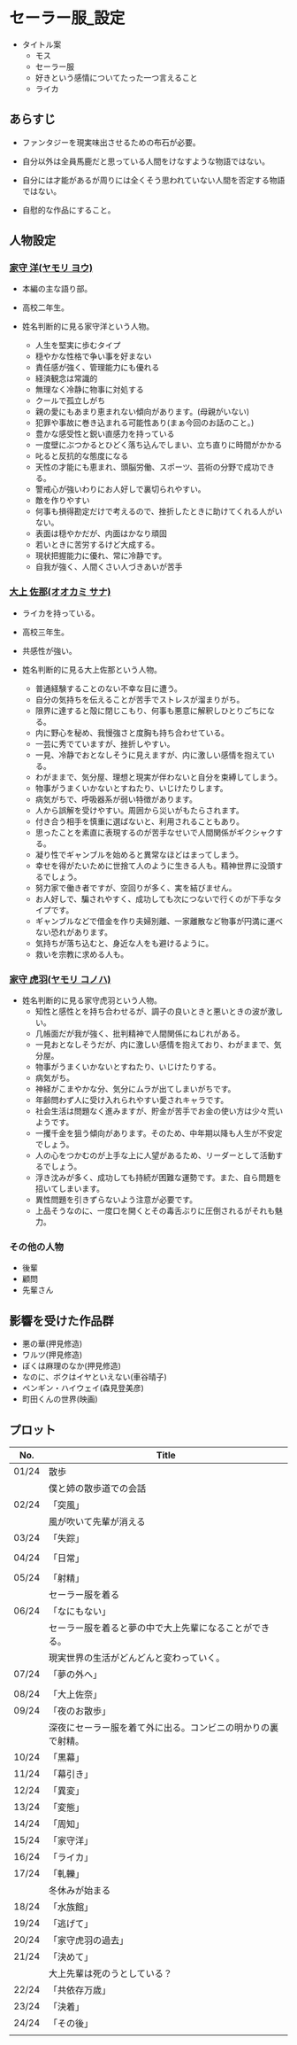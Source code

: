 # セーラー服_設定

- タイトル案
  - モス
  - セーラー服
  - 好きという感情についてたった一つ言えること
  - ライカ


## あらすじ

- ファンタジーを現実味出させるための布石が必要。

- 自分以外は全員馬鹿だと思っている人間をけなすような物語ではない。
- 自分には才能があるが周りには全くそう思われていない人間を否定する物語ではない。

- 自慰的な作品にすること。


## 人物設定

### [家守 洋(ヤモリ ヨウ)](https://enamae.net/m/家守__洋#result)
- 本編の主な語り部。
- 高校二年生。

- 姓名判断的に見る家守洋という人物。
  - 人生を堅実に歩むタイプ
  - 穏やかな性格で争い事を好まない
  - 責任感が強く、管理能力にも優れる
  - 経済観念は常識的
  - 無理なく冷静に物事に対処する
  - クールで孤立しがち
  - 親の愛にもあまり恵まれない傾向があります。(母親がいない)
  - 犯罪や事故に巻き込まれる可能性あり(まぁ今回のお話のこと。)
  - 豊かな感受性と鋭い直感力を持っている
  - 一度壁にぶつかるとひどく落ち込んでしまい、立ち直りに時間がかかる
  - 叱ると反抗的な態度になる
  - 天性の才能にも恵まれ、頭脳労働、スポーツ、芸術の分野で成功できる。
  - 警戒心が強いわりにお人好しで裏切られやすい。
  - 敵を作りやすい
  - 何事も損得勘定だけで考えるので、挫折したときに助けてくれる人がいない。
  - 表面は穏やかだが、内面はかなり頑固
  - 若いときに苦労するけど大成する。
  - 現状把握能力に優れ、常に冷静です。
  - 自我が強く、人間くさい人づきあいが苦手

### [大上 佐那(オオカミ サナ)](https://enamae.net/f/大上__佐那#result)
- ライカを持っている。
- 高校三年生。
- 共感性が強い。

- 姓名判断的に見る大上佐那という人物。
  - 普通経験することのない不幸な目に遭う。
  - 自分の気持ちを伝えることが苦手でストレスが溜まりがち。
  - 限界に達すると殻に閉じこもり、何事も悪意に解釈しひとりごちになる。
  - 内に野心を秘め、我慢強さと度胸も持ち合わせている。
  - 一芸に秀でていますが、挫折しやすい。
  - 一見、冷静でおとなしそうに見えますが、内に激しい感情を抱えている。
  - わがままで、気分屋、理想と現実が伴わないと自分を束縛してしまう。
  - 物事がうまくいかないとすねたり、いじけたりします。
  - 病気がちで、呼吸器系が弱い特徴があります。
  - 人から誤解を受けやすい。周囲から災いがもたらされます。
  - 付き合う相手を慎重に選ばないと、利用されることもあり。
  - 思ったことを素直に表現するのが苦手なせいで人間関係がギクシャクする。
  - 凝り性でギャンブルを始めると異常なほどはまってしまう。
  - 幸せを得がたいために世捨て人のように生きる人も。精神世界に没頭するでしょう。
  - 努力家で働き者ですが、空回りが多く、実を結びません。
  - お人好しで、騙されやすく、成功しても次につないで行くのが下手なタイプです。
  - ギャンブルなどで借金を作り夫婦別離、一家離散など物事が円満に運べない恐れがあります。
  - 気持ちが落ち込むと、身近な人をも避けるように。
  - 救いを宗教に求める人も。

### [家守 虎羽(ヤモリ コノハ)](https://enamae.net/f/家守__虎羽#result)

- 姓名判断的に見る家守虎羽という人物。
  - 知性と感性とを持ち合わせるが、調子の良いときと悪いときの波が激しい。
  - 几帳面だが我が強く、批判精神で人間関係にねじれがある。
  - 一見おとなしそうだが、内に激しい感情を抱えており、わがままで、気分屋。
  - 物事がうまくいかないとすねたり、いじけたりする。
  - 病気がち。
  - 神経がこまやかな分、気分にムラが出てしまいがちです。
  - 年齢問わず人に受け入れられやすい愛されキャラです。
  - 社会生活は問題なく進みますが、貯金が苦手でお金の使い方は少々荒いようです。
  - 一攫千金を狙う傾向があります。そのため、中年期以降も人生が不安定でしょう。
  - 人の心をつかむのが上手な上に人望があるため、リーダーとして活動するでしょう。
  - 浮き沈みが多く、成功しても持続が困難な運勢です。また、自ら問題を招いてしまいます。
  - 異性問題を引きずらないよう注意が必要です。
  - 上品そうなのに、一度口を開くとその毒舌ぶりに圧倒されるがそれも魅力。

### その他の人物
- 後輩
- 顧問
- 先輩さん


## 影響を受けた作品群

- 悪の華(押見修造)
- ワルツ(押見修造)
- ぼくは麻理のなか(押見修造)
- なのに、ボクはイヤといえない(車谷晴子)
- ペンギン・ハイウェイ(森見登美彦)
- 町田くんの世界(映画)

## プロット
|No.|Title|
|---|---|
|01/24|散歩
||僕と姉の散歩道での会話
|02/24|「突風」
||風が吹いて先輩が消える
|03/24|「失踪」
||
|04/24|「日常」
||
|05/24|「射精」
||セーラー服を着る
|06/24|「なにもない」
||セーラー服を着ると夢の中で大上先輩になることができる。
||現実世界の生活がどんどんと変わっていく。
|07/24|「夢の外へ」
||
|08/24|「大上佐奈」
|09/24|「夜のお散歩」
||深夜にセーラー服を着て外に出る。コンビニの明かりの裏で射精。
|10/24|「黒幕」
|11/24|「幕引き」
|12/24|「異変」
|13/24|「変態」
|14/24|「周知」
|15/24|「家守洋」
|16/24|「ライカ」
|17/24|「軋轢」
||冬休みが始まる
|18/24|「水族館」
|19/24|「逃げて」
|20/24|「家守虎羽の過去」
|21/24|「決めて」
||大上先輩は死のうとしている？
|22/24|「共依存万歳」
|23/24|「決着」
|24/24|「その後」
||